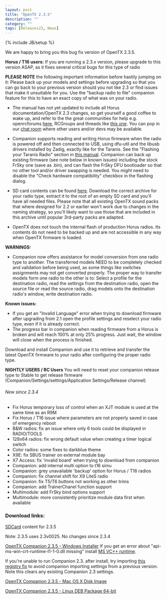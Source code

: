 ```yaml
---
layout: post
title: "OpenTX 2.3.5"
description: ""
category: ""
tags: [Releases23, News]
---
```

{% include JB/setup %}

We are happy to bring you this bug fix version of OpenTX 2.3.5.

**Horus / T16 users:** If you are running a 2.3.x version, please upgrade to this version ASAP, as it fixes several critical bugs for this type of radio 

**PLEASE NOTE** the following important information before hastily jumping on it:
Please back up your models and settings before upgrading so that you can go back to your previous version should you not like 2.3 or find issues that make it unsuitable for you. Use the "backup radio to file" companion feature for this to have an exact copy of what was on your radio.

- The manual has not yet updated to include all Horus documentation/OpenTX 2.3 changes, so get yourself a good coffee to wake up, and refer to the the great communities for help e.g. openrcforums [here](http://openrcforums.com/forum/viewforum.php?f=45), RCGroups and threads like [this one](https://www.rcgroups.com/forums/showthread.php?2823315-OpenTx-2-2). You can pop in our [chat room](http://opentx.rocket.chat) where other users and/or devs may be available.

- Companion supports reading and writing Horus firmware when the radio is powered off and then connected to USB, using dfu-util and the libusb drivers installed by Zadig, exactly like for the Taranis. See the "Flashing your Taranis Radio" section in [this manual](https://opentx.gitbooks.io/manual-for-opentx-2-2/content/companion-introduction.html). Companion can back up existing firmware (see note below in known issues) including the stock FrSky one (save as .bin), and can flash the FrSky DFU bootloader so that no other tool and/or driver swapping is needed. You might need to disable the "Check hardware compatibility" checkbox in the flashing dialog.

- SD card contents can be found [here](http://downloads.open-tx.org/2.3/release/sdcard/). Download the correct archive for your radio type, extract it to the root of an empty SD card and you'll have all needed files. Please note that all existing OpenTX sound packs that where designed for 2.2 or earlier won't work due to changes in the naming strategy, so you'll likely want to use those that are included in this archive until popular 3rd-party packs are adapted.

- OpenTX does not touch the internal flash of production Horus radios. Its contents do not need to be backed up and are not accessible in any way when OpenTX firmware is loaded.

**WARNINGS:**
- Companion now offers assistance for model conversion from one radio type to another. The transferred models NEED to be completely checked and validation before being used, as some things like switches assignments may not get converted properly. The proper way to transfer models form one radio to the other is to: Select a profile for the destination radio, read the settings from the destination radio, open the source file or read the source radio, drag models onto the destination radio's window, write destination radio.

**Known issues:**

- If you get an "Invalid Language" error when trying to download firmware after upgrading from 2.1 open the profile settings and reselect your radio type, even if it is already correct.
- The progress bar in companion when reading firmware from a Horus is broken and will reach 100% at only 25% progress. Just wait, the window will close when the process is finished.

Download and install Companion and use it to retrieve and transfer the latest OpenTX firmware to your radio after configuring the proper radio type.

**NIGHTLY USERS / RC Users**
You will need to reset your companion release type to Stable to get release firmware (Companion/Settings/settings/Application Settings/Release channel)

###### New since 2.3.4
- Fix Horus temporary loss of control when an XJT module is used at the same time as an R9M
- Fix Horus / T16 issue where parameters are not properly saved in case of emergency reboot
- B&W radios: fix an issue where only 6 tools could be displayed in RADIO/TOOLS
- 128x64 radios: fix wrong default value when creating a timer logical switch
- Color radios: some fixes to darkblue theme
- X9E: fix SBUS trainer on external module bay
- X7 Access: fix 'invalid board' when trying to download from companion
- Companion: add internal multi option to t16 simu
- Companion: grey unavailable 'backup' option for Horus / T16 radios
- Companion: fix channel shift for X9 LiteS radio
- Companion: fix T5/T6 buttons not working as other trims
- Companion: add TrainerChanel function support
- Multimodule: add FrSky bind options support
- Multimodule: more consistently prioritize module data first when available

### Download links:

[SDCard](http://downloads.open-tx.org/2.3/release/sdcard/) content for 2.3.5

Note: 2.3.5 uses 2.3v0025.
No changes since 2.3.4

[OpenTX Companion 2.3.5  - Windows Installer](http://downloads.open-tx.org/2.3/release/companion/windows/companion-windows-2.3.5.exe)
If you get an error about "api-ms-win-crt-runtime-I1-1-0.dll missing" install [MS VC++ runtime](https://support.microsoft.com/en-us/help/2999226/update-for-universal-c-runtime-in-windows).

If you're unable to run Companion 2.3. after install, try importing [this registry fix](http://downloads.open-tx.org/tools/remove_companion22_settings_noimport.zip) to avoid companion importing settings from a previous version. Note this clears any existing Companion 2.3 settings.

[OpenTX Companion 2.3.5  - Mac OS X Disk Image](http://downloads.open-tx.org/2.3/release/companion/macosx/opentx-companion-2.3.5.dmg)

[OpenTX Companion 2.3.5  - Linux DEB Package 64-bit](http://downloads.open-tx.org/2.3/release/companion/linux/companion23_2.3.5_amd64.deb)

